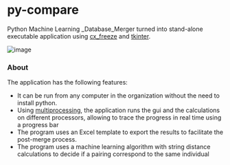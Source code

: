 # py-compare

Python Machine Learning _Database_Merger turned into stand-alone executable application using [cx_freeze](https://anthony-tuininga.github.io/cx_Freeze/) and [tkinter](https://docs.python.org/2/library/tkinter.html). 


![image](https://user-images.githubusercontent.com/19597283/52545532-2b7d2480-2d86-11e9-9dfd-5a85d04e79a6.png)
 
 

 
### About


The application has the following features:

* It can be run from any computer in the organization without the need to install python.
* Using [multiprocessing](https://docs.python.org/2/library/multiprocessing.html), the application runs the gui and the calculations on different processors, allowing to trace the progress in real time using a progress bar
* The program uses an Excel template to export the results to facilitate the post-merge process.
* The program uses a machine learning algorithm with string distance calculations to decide if a pairing correspond to the same individual 



